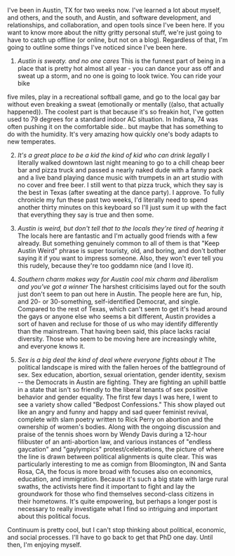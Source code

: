 
I've been in Austin, TX for two weeks now. I've learned a lot about myself, and
others, and the south, and Austin, and software development, and relationships,
and collaboration, and open tools since I've been here. If you want to know
more about the nitty gritty personal stuff, we're just going to have to catch
up offline (or online, but not on a blog). Regardless of that, I'm going to
outline some things I've noticed since I've been here.


1. *Austin is sweaty.* _and no one cares_ This is the funnest part of being in
   a place that is pretty hot almost all year - you can dance your ass off and
sweat up a storm, and no one is going to look twice. You can ride your bike
<!-- more-->
five miles, play in a recreational softball game, and go to the local gay bar
without even breaking a sweat (emotionally or mentally ((also, that actually
happened)). The coolest part is that because it's so freakin hot, I've gotten
used to 79 degrees for a standard indoor AC situation. In Indiana, 74 was often
pushing it on the comfortable side.. but maybe that has something to do with
the humidity. It's very amazing how quickly one's body adapts to new temperates.

2. *It's a great place to be a kid* _the kind of kid who can drink legally_ I
   literally walked downtown last night meaning to go to a chill cheap beer bar and
pizza truck and passed a nearly naked dude with a fanny pack and a live band
playing dance music with trumpets in an art studio with no cover and free beer.
I still went to that pizza truck, which they say is the best in Texas (after
sweating at the dance party). I approve.  To fully chronicle my fun these
past two weeks, I'd literally need to spend another thirty minutes on this keyboard
so I'll just sum it up with the fact that everything they say is true and then some.

3. *Austin is weird, but don't tell that to the locals* _they're tired of
   hearing it_ The locals here are fantastic and I'm actually good friends with
a few already. But something genuinely common to all of them is that "Keep
Austin Weird" phrase is super touristy, old, and boring, and don't bother
saying it if you want to impress someone. Also, they won't ever tell you this rudely,
because they're too goddamn nice (and I love it).

4. *Southern charm makes way for Austin cool* _mix charm and liberalism and
   you've got a winner_ The harshest criticisims layed out for the south just
don't seem to pan out here in Austin. The people here are fun, hip, and
20- or 30-something, self-identified Democrat, and single. Compared to the rest
of Texas, which can't seem to get it's head around the gays or anyone else who
seems a bit different, Austin provides a sort of haven and recluse for those of
us who may identify differently than the mainstream. That having been said,
this place lacks racial diversity. Those who seem to be moving here are
increasingly white, and everyone knows it.

5. *Sex is a big deal* _the kind of deal where everyone fights about it_
   The political landscape is mired with the fallen heroes of the battleground
of sex. Sex education, abortion, sexual orientation, gender identity, sexism --
the Democrats in Austin are fighting. They are fighting an uphill battle in a
state that isn't so friendly to the liberal tenants of sex positive behavior
and gender equality. The first few days I was here, I went to see a variety
show called "Bedpost Confessions." This show played out like an angry and funny
and happy and sad queer feminist revival, complete with slam poetry written to
Rick Perry on abortion and the ownership of women's bodies. Along with the
ongoing discussion and praise of the tennis shoes worn by Wendy Davis during a
12-hour filibuster of an anti-abortion law, and various instances of "endless
gaycation" and "gaylympics" protest/celebrations, the picture of where the line
is drawn between political alignments is quite clear. This was particularly
interesting to me as comign from Bloomington, IN and Santa Rosa, CA,  the focus
is more broad with focuses also on economics, education, and immigration.
Because it's such a big state with large rural swaths, the activists here find
it important to fight and lay the groundwork for those who find themselves
second-class citizens in their hometowns. It's quite empowering, but perhaps a
longer post is necessary to really investigate what I find so intriguing and
important about this political focus.

Continuum is pretty cool, but I can't stop thinking about political, economic,
and social processes. I'll have to go back to get that PhD one day. Until then,
I'm enjoying myself.



